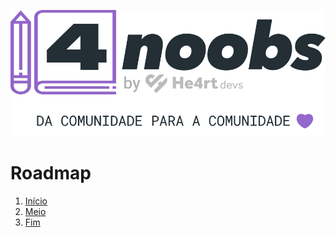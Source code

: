 ![image](/assets/image.svg)

# Roadmap

1. [Início](/docs/1-inicio.md)
2. [Meio](/docs/2-meio.md)
3. [Fim](/docs/3-fim.md)
